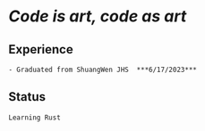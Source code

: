# *Code is art, code as art*

## Experience
    - Graduated from ShuangWen JHS  ***6/17/2023***



## Status
    Learning Rust
